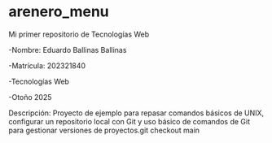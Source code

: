 # arenero_menu

Mi primer repositorio de Tecnologías Web

-Nombre: Eduardo Ballinas Ballinas

-Matrícula: 202321840

-Tecnologías Web

-Otoño 2025

Descripción: Proyecto de ejemplo para repasar comandos básicos de UNIX, configurar un repositorio local con Git y uso básico de comandos de Git para gestionar versiones de proyectos.git checkout main
